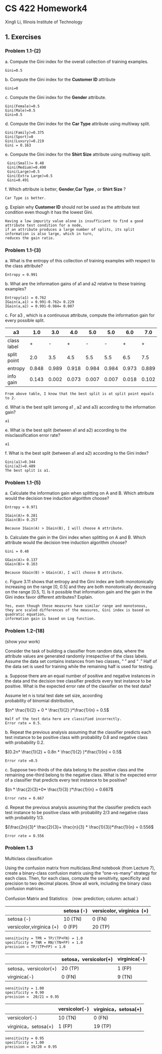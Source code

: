 # CS 422 Homework4

Xingli Li, Illinois Institute of Technology

## 1. Exercises

### Problem 1.1-(2)

a. Compute the Gini index for the overall collection of training examples.

```
Gini=0.5
```

b. Compute the Gini index for the **Customer ID** attribute

```
Gini=0
```

c. Compute the Gini index for the **Gender** attribute.

```
Gini(Female)=0.5
Gini(Male)=0.5
Gini=0.5
```

d. Compute the Gini index for the **Car Type** attribute using multiway split.

```
Gini(Family)=0.375
Gini(Sport)=0
Gini(Luxury)=0.219
Gini = 0.163
```

e. Compute the Gini index for the **Shirt Size** attribute using multiway split.

```
 Gini(Small)= 0.48
 Gini(Medium)=0.490
 Gini(Large)=0.5
 Gini(Extra Large)=0.5
 Gini=0.491
```

f. Which attribute is better, **Gender**,**Car Type** , or **Shirt Size** ?

```
Car Type is better.
```

g. Explain why **Customer ID**  should not be used as the attribute test condition even though it has the lowest Gini.

```
Having a low impurity value alone is insufficient to find a good attribute test condition for a node,
if an attribute produces a large number of splits, its split information is also large, which in turn, 
reduces the gain ratio.
```

### Problem 1.1-(3)

a. What is the entropy of this collection of training examples with respect to the class attribute?

```
Entropy = 0.991
```

b. What are the information gains of a1 and a2 relative to these training examples?

```
Entropy(a1) = 0.762
IGain(a,a1) = 0.991-0.762= 0.229
IGain(a,a2) = 0.991-0.984= 0.007
```

c. For a3 , which is a continuous attribute, compute the information gain for every possible split.

| a3          | 1.0   | 3.0   | 4.0   | 5.0   | 5.0   | 6.0   | 7.0   | 7.0   |
| ----------- | ----- | ----- | ----- | ----- | ----- | ----- | ----- | ----- |
| class label | +     | -     | +     | -     | -     | +     | +     | -     |
| split point | 2.0   | 3.5   | 4.5   | 5.5   | 5.5   | 6.5   | 7.5   | 7.5   |
| entropy     | 0.848 | 0.989 | 0.918 | 0.984 | 0.984 | 0.973 | 0.889 | 0.889 |
| info gain   | 0.143 | 0.002 | 0.073 | 0.007 | 0.007 | 0.018 | 0.102 | 0.102 |

```
From above table, I know that the best split is at split point equals to 2.
```

d. What is the best split (among a1 , a2 and a3) according to the information gain?

```
a1
```

e. What is the best split (between a1 and a2) according to the misclassification error rate?

```
a1
```

f. What is the best split (between a1 and a2) according to the Gini index?

```
Gini(a1)=0.344
Gini(a2)=0.489
The best split is a1.
```

### Problem 1.1-(5)

a. Calculate the information gain when splitting on A and B. Which attribute would the decision tree induction algorithm choose?

```
Entropy = 0.971

IGain(A)= 0.281
IGain(B)= 0.257

Because IGain(A) > IGain(B), I will choose A attribute.
```

b. Calculate the gain in the Gini index when splitting on A and B. Which attribute would the decision tree induction algorithm choose?

```
Gini = 0.48

GGain(A)= 0.137
GGain(B)= 0.163

Because GGain(B) > GGain(A), I will choose B attribute.
```

c. Figure 3.11 shows that entropy and the Gini index are both monotonically increasing on the range [0, 0.5] and they are both monotonically decreasing on the range [0.5, 1]. Is it possible that information gain and the gain in the Gini index favor different attributes? Explain.

```
Yes, even though these measures have similar range and monotonous, 
they are scaled differences of the measures, Gini index is based on quadratic equation, 
information gain is based on Log function.
```

### Problem 1.2-(18)

(show your work)

Consider the task of building a classifier from random data, where the attribute values are generated randomly irrespective of the class labels. Assume the data set contains instances from two classes, “ ” and “ .” Half of the data set is used for training while the remaining half is used for testing. 

a. Suppose there are an equal number of positive and negative instances in the data and the decision tree classifier predicts every test instance to be positive. What is the expected error rate of the classifier on the test data? 

Assume let n is total test date set size, acoording probability of binomial distribution,

$(n* \frac{1}{2} + 0 * \frac{1}{2} )*\frac{1}{n} = 0.5$

```
Half of the test data here are classified incorrectly.
Error rate = 0.5.
```

b. Repeat the previous analysis assuming that the classifier predicts each test instance to be positive class with probability 0.8 and negative class with probability 0.2.

$(0.2n* \frac{1}{2} + 0.8n * \frac{1}{2} )*\frac{1}{n} = 0.5$

```
Error rate =0.5
```

c. Suppose two-thirds of the data belong to the positive class and the remaining one-third belong to the negative class. What is the expected error of a classifier that predicts every test instance to be positive?

$(n * \frac{2}{3}+0* \frac{1}{3} )*\frac{1}{n} = 0.667$

```
Error rate = 0.667
```

d. Repeat the previous analysis assuming that the classifier predicts each test instance to be positive class with probability 2/3 and negative class with probability 1/3.

$(\frac{2n}{3}* \frac{2}{3}+ \frac{n}{3} * \frac{1}{3})*\frac{1}{n} = 0.556$

```
Error rate = 0.556
```

### Problem 1.3

Multiclass classification 

Using the confusion matrix from multiclass.Rmd notebook (from Lecture 7), create a binary-class confusion matrix using the “one-vs-many” strategy for each class. Then, for each class, compute the sensitivity, specificity and precision to two decimal places. Show all work, including the binary class confusion matrices.



Confusion Matrix and Statistics:   （row: prediction; column: actual ）

|                          | setosa (-) | versicolor, virginica  (+) |
| ------------------------ | ---------- | -------------------------- |
| setosa (-)               | 10 (TN)    | 0 (FN)                     |
| versicolor,virginica (+) | 0 (FP)     | 20 (TP)                    |

```
sensitivity = TPR = TP/(TP+FN) = 1.0
specificity = TNR = RN/(TN+FP) = 1.0
precision = TP/(TP+FP) = 1.0
```

|                      | setosa，versicolor(+) | virginica(-) |
| -------------------- | -------------------- | ------------ |
| setosa，versicolor(+) | 20 (TP)              | 1 (FP)       |
| virginica(-)         | 0 (FN)               | 9 (TN)       |

```
sensitivity = 1.00
specificity = 0.90
precision =  20/21 = 0.95
```

|                     | versicolor(-) | virginica，setosa(+) |
| ------------------- | ------------- | ------------------- |
| versicolor(-)       | 10 (TN)       | 0 (FN)              |
| virginica，setosa(+) | 1 (FP)        | 19 (TP)             |

```
sensitivity = 0.95
specificity = 1.00
precision = 19/20 = 0.95
```

